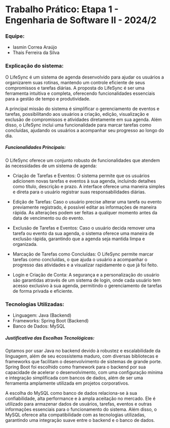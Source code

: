 # Trabalho Prático: Etapa 1 - Engenharia de Software II - 2024/2

### Equipe:
- Iasmin Correa Araújo
- Thais Ferreira da Silva

### Explicação do sistema:
O LifeSync é um sistema de agenda desenvolvido para ajudar os usuários a organizarem suas rotinas, mantendo um controle eficiente de seus compromissos e tarefas diárias. A proposta do LifeSync é ser uma ferramenta intuitiva e completa, oferecendo funcionalidades essenciais para a gestão de tempo e produtividade.

A principal missão do sistema é simplificar o gerenciamento de eventos e tarefas, possibilitando aos usuários a criação, edição, visualização e exclusão de compromissos e atividades diretamente em sua agenda. Além disso, o LifeSync inclui uma funcionalidade para marcar tarefas como concluídas, ajudando os usuários a acompanhar seu progresso ao longo do dia.

##### Funcionalidades Principais:

O LifeSync oferece um conjunto robusto de funcionalidades que atendem às necessidades de um sistema de agenda:

- Criação de Tarefas e Eventos: O sistema permite que os usuários adicionem novas tarefas e eventos à sua agenda, incluindo detalhes como título, descrição e prazo. A interface oferece uma maneira simples e direta para o usuário registrar suas responsabilidades diárias.

- Edição de Tarefas: Caso o usuário precise alterar uma tarefa ou evento previamente registrado, é possível editar as informações de maneira rápida. As alterações podem ser feitas a qualquer momento antes da data de vencimento ou do evento.

- Exclusão de Tarefas e Eventos: Caso o usuário decida remover uma tarefa ou evento da sua agenda, o sistema oferece uma maneira de exclusão rápida, garantindo que a agenda seja mantida limpa e organizada.

- Marcação de Tarefas como Concluídas: O LifeSync permite marcar tarefas como concluídas, o que ajuda o usuário a acompanhar o progresso das atividades e a visualizar rapidamente o que já foi feito.

- Login e Criação de Conta: A segurança e a personalização do usuário são garantidas através de um sistema de login, onde cada usuário tem acesso exclusivo à sua agenda, permitindo o gerenciamento de tarefas de forma privada e eficiente.

### Tecnologias Utilizadas:
- Linguagem: Java (Backend)
- Frameworks: Spring Boot (Backend)
- Banco de Dados: MySQL

##### Justificativa das Escolhas Tecnológicas:

Optamos por usar Java no backend devido à robustez e escalabilidade da linguagem, além de seu ecossistema maduro, com diversas bibliotecas e frameworks que facilitam o desenvolvimento de sistemas de grande porte. Spring Boot foi escolhido como framework para o backend por sua capacidade de acelerar o desenvolvimento, com uma configuração mínima e integração simplificada com bancos de dados, além de ser uma ferramenta amplamente utilizada em projetos corporativos.

A escolha do MySQL como banco de dados relaciona-se à sua confiabilidade, alta performance e à ampla aceitação no mercado. Ele é utilizado para armazenar dados de usuários, tarefas, eventos e outras informações essenciais para o funcionamento do sistema. Além disso, o MySQL oferece alta compatibilidade com as tecnologias utilizadas, garantindo uma integração suave entre o backend e o banco de dados.
